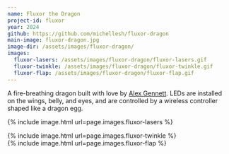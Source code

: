 ```yaml
---
name: Fluxor the Dragon
project-id: fluxor
year: 2024
github: https://github.com/michellesh/fluxor-dragon
main-image: fluxor-dragon.jpg
image-dir: /assets/images/fluxor-dragon/
images:
  fluxor-lasers: /assets/images/fluxor-dragon/fluxor-lasers.gif
  fluxor-twinkle: /assets/images/fluxor-dragon/fluxor-twinkle.gif
  fluxor-flap: /assets/images/fluxor-dragon/fluxor-flap.gif
---
```


A fire-breathing dragon built with love by [Alex Gennett](https://alexgennettcreative.com/). LEDs are installed on the wings, belly, and eyes, and are controlled by a wireless controller shaped like a dragon egg.

{% include image.html url=page.images.fluxor-lasers %}

<div class="column-container">
  <div class="p column">
    {% include image.html url=page.images.fluxor-twinkle %}
  </div>
  <div class="p column">
    {% include image.html url=page.images.fluxor-flap %}
  </div>
</div>
